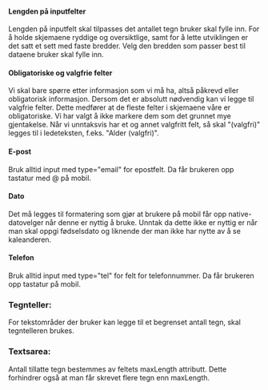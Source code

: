 #### Lengden på inputfelter
Lengden på inputfelt skal tilpasses det antallet tegn bruker skal fylle inn. For å holde skjemaene ryddige og oversiktlige, samt for å lette utviklingen er det satt et sett med faste bredder. Velg den bredden som passer best til dataene bruker skal fylle inn.

#### Obligatoriske og valgfrie felter
Vi skal bare spørre etter informasjon som vi må ha, altså påkrevd eller obligatorisk informasjon. Dersom det er absolutt nødvendig kan vi legge til valgfrie felter. Dette medfører at de fleste felter i skjemaene våre er obligatoriske. Vi har valgt å ikke markere dem som det grunnet mye gjentakelse. Når vi unntaksvis har et og annet valgfritt felt, så skal "(valgfri)" legges til i ledeteksten, f.eks. "Alder (valgfri)".

#### E-post
Bruk alltid input med type="email" for epostfelt. Da får brukeren opp tastatur med @ på mobil.

#### Dato
Det må legges til formatering som gjør at brukere på mobil får opp native-datovelger når denne er nyttig å bruke. Unntak da dette ikke er nyttig er når man skal oppgi fødselsdato og liknende der man ikke har nytte av å se kaleanderen.

#### Telefon
Bruk alltid input med type="tel" for felt for telefonnummer. Da får brukeren opp tastatur på mobil.

### Tegnteller:
For tekstområder der bruker kan legge til et begrenset antall tegn, skal tegntelleren brukes.

### Textsarea:
Antall tillatte tegn bestemmes av feltets maxLength attributt. Dette forhindrer også at man får skrevet flere tegn enn maxLength.
